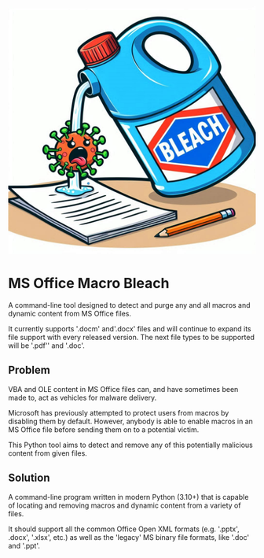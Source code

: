 ![MS Office Macro Bleach](docs\images\bleach.jpg)


# MS Office Macro Bleach

A command-line tool designed to detect and purge any and all macros and dynamic content from MS Office files.

It currently supports '.docm' and'.docx' files and will continue to expand its file support with every released version. The next file types to be supported will be '.pdf'' and '.doc'.


## Problem

VBA and OLE content in MS Office files can, and have sometimes been made to, act as vehicles for malware delivery.

Microsoft has previously attempted to protect users from macros by disabling them by default.  However, anybody is able to enable macros in an MS Office file before sending them on to a potential victim.

This Python tool aims to detect and remove any of this potentially malicious content from given files.


## Solution

A command-line program written in modern Python (3.10+) that is capable of locating and removing macros and dynamic content from a variety of files.

It should support all the common Office Open XML formats (e.g. '.pptx', .docx', '.xlsx', etc.) as well as the 'legacy' MS binary file formats, like '.doc' and '.ppt'.
